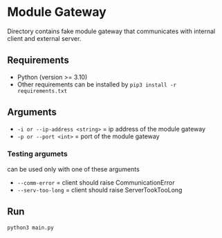 # Module Gateway

Directory contains fake module gateway that communicates with internal client and external server.

## Requirements

- Python (version >= 3.10)
- Other requirements can be installed by `pip3 install -r requirements.txt`

## Arguments

- `-i or --ip-address <string>` = ip address of the module gateway
- `-p or --port <int>` = port of the module gateway

### Testing argumets

can be used only with one of these arguments

- `--comm-error` = client should raise CommunicationError
- `--serv-too-long` = client should raise ServerTookTooLong

## Run
```
python3 main.py
```
